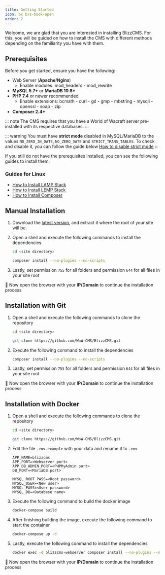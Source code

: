 ```yaml
---
title: Getting Started
icon: bx bxs-book-open
order: 2
---
```


Welcome, we are glad that you are interested in installing BlizzCMS. For this, you will be guided on how to install the CMS with different methods depending on the familiarity you have with them.

## Prerequisites

Before you get started, ensure you have the following:

- Web Server (**Apache**/**Nginx**)
    - Enable modules: mod_headers - mod_rewrite
- **MySQL 5.7+** or **MariaDB 10.6+**
- **PHP 7.4** or newer recommended
    - Enable extensions: bcmath - curl - gd - gmp - mbstring - mysqli - openssl - soap - zip
- **Composer 2.4+**

::: note
The CMS requires that you have a World of Wacraft server pre-installed with its respective databases.
:::

::: warning
You must have **strict mode** disabled in MySQL/MariaDB to the values `NO_ZERO_IN_DATE`, `NO_ZERO_DATE` and `STRICT_TRANS_TABLES`. To check and disable it, you can follow the guide below [How to disable strict mode](../blizzcms/guides/database/disable-strict-mode.md)
:::

If you still do not have the prerequisites installed, you can see the following guides to install them:

### Guides for Linux

- [How to Install LAMP Stack](../blizzcms/guides/linux/lamp-stack.md)
- [How to Install LEMP Stack](../blizzcms/guides/linux/lemp-stack.md)
- [How to Install Composer](../blizzcms/guides/linux/composer.md)

## Manual Installation

1. Download the [latest version](https://github.com/WoW-CMS/BlizzCMS/releases), and extract it where the root of your site will be.

2. Open a shell and execute the following commands to install the dependencies

    ```bash
    cd <site directory>

    composer install --no-plugins --no-scripts
    ```

3. Lastly, set permission `755` for all folders and permission `644` for all files in your site root

:tada: Now open the browser with your **IP/Domain** to continue the installation process

## Installation with Git

1. Open a shell and execute the following commands to clone the repository

    ```bash
    cd <site directory>

    git clone https://github.com/WoW-CMS/BlizzCMS.git
    ```

2. Execute the following command to install the dependencies

    ```bash
    composer install --no-plugins --no-scripts
    ```

3. Lastly, set permission `755` for all folders and permission `644` for all files in your site root

:tada: Now open the browser with your **IP/Domain** to continue the installation process

## Installation with Docker

1. Open a shell and execute the following commands to clone the repository

    ```bash
    cd <site directory>

    git clone https://github.com/WoW-CMS/BlizzCMS.git
    ```

2. Edit the file `.env.example` with your data and rename it to `.env`

    ```
    APP_NAME=blizzcms
    APP_PORT=<Webserver port>
    APP_DB_ADMIN_PORT=<PHPMyAdmin port>
    DB_PORT=<MariaDB port>

    MYSQL_ROOT_PASS=<Root password>
    MYSQL_USER=<New user>
    MYSQL_PASS=<User password>
    MYSQL_DB=<Database name>
    ```

3. Execute the following command to build the docker image

    ```bash
    docker-compose build
    ```

4. After finishing building the image, execute the following command to start the container

    ```bash
    docker-compose up -d
    ```

5. Lastly, execute the following command to install the dependencies

    ```bash
    docker exec -d blizzcms-webserver composer install --no-plugins --no-scripts --no-interaction --no-progress
    ```

:tada: Now open the browser with your **IP/Domain** to continue the installation process
